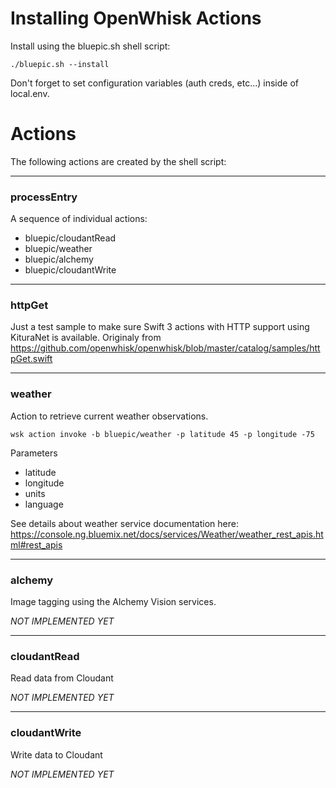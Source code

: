 # Installing OpenWhisk Actions

Install using the bluepic.sh shell script:

```./bluepic.sh --install``` 

Don't forget to set configuration variables (auth creds, etc...) inside of local.env.

# Actions

The following actions are created by the shell script:

---
### processEntry

A sequence of individual actions: 
* bluepic/cloudantRead
* bluepic/weather
* bluepic/alchemy
* bluepic/cloudantWrite

---

### httpGet

Just a test sample to make sure Swift 3 actions with HTTP support using KituraNet is available.  Originaly from https://github.com/openwhisk/openwhisk/blob/master/catalog/samples/httpGet.swift


---
### weather 

Action to retrieve current weather observations.  

```wsk action invoke -b bluepic/weather -p latitude 45 -p longitude -75```

Parameters

* latitude
* longitude
* units
* language

See details about weather service documentation here: https://console.ng.bluemix.net/docs/services/Weather/weather_rest_apis.html#rest_apis 

---
### alchemy

Image tagging using the Alchemy Vision services. 

*NOT IMPLEMENTED YET*

---
### cloudantRead

Read data from Cloudant

*NOT IMPLEMENTED YET*

---
### cloudantWrite

Write data to Cloudant

*NOT IMPLEMENTED YET*